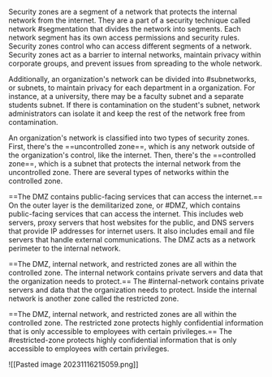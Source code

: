 
Security zones are a segment of a network that protects the internal network from the internet. They are a part of a security technique called network #segmentation that divides the network into segments. Each network segment has its own access permissions and security rules. Security zones control who can access different segments of a network. Security zones act as a barrier to internal networks, maintain privacy within corporate groups, and prevent issues from spreading to the whole network.

Additionally, an organization's network can be divided into #subnetworks, or subnets, to maintain privacy for each department in a organization. For instance, at a university, there may be a faculty subnet and a separate students subnet. If there is contamination on the student's subnet, network administrators can isolate it and keep the rest of the network free from contamination.

An organization's network is classified into two types of security zones. 
First, there's the ==uncontrolled zone==, which is any network outside of the organization's control, like the internet. Then, there's the ==controlled zone==, which is a subnet that protects the internal network from the uncontrolled zone. There are several types of networks within the controlled zone. 

==The DMZ contains public-facing services that can access the internet.==
On the outer layer is the demilitarized zone, or #DMZ, which contains public-facing services that can access the internet. This includes web servers, proxy servers that host websites for the public, and DNS servers that provide IP addresses for internet users. It also includes email and file servers that handle external communications. The DMZ acts as a network perimeter to the internal network. 

==The DMZ, internal network, and restricted zones are all within the controlled zone. The internal network contains private servers and data that the organization needs to protect.==
The #internal-network contains private servers and data that the organization needs to protect. Inside the internal network is another zone called the restricted zone.

==The DMZ, internal network, and restricted zones are all within the controlled zone. The restricted zone protects highly confidential information that is only accessible to employees with certain privileges.==
The #restricted-zone protects highly confidential information that is only accessible to employees with certain privileges.

![[Pasted image 20231116215059.png]]